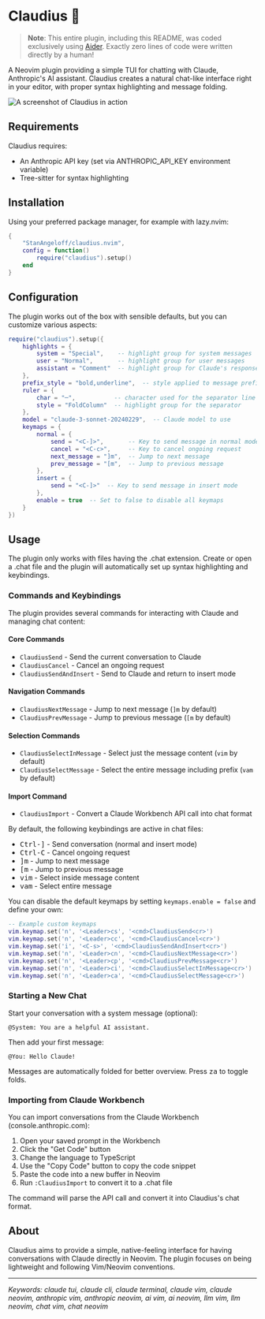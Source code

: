 # Claudius 🤖

> **Note**: This entire plugin, including this README, was coded exclusively using [Aider](https://aider.chat). Exactly zero lines of code were written directly by a human!

A Neovim plugin providing a simple TUI for chatting with Claude, Anthropic's AI assistant. Claudius creates a natural chat-like interface right in your editor, with proper syntax highlighting and message folding.

<img src="assets/screenzy-1739995758256.png" alt="A screenshot of Claudius in action" />

## Requirements

Claudius requires:

- An Anthropic API key (set via ANTHROPIC_API_KEY environment variable)
- Tree-sitter for syntax highlighting

## Installation

Using your preferred package manager, for example with lazy.nvim:

```lua
{
    "StanAngeloff/claudius.nvim",
    config = function()
        require("claudius").setup()
    end
}
```

## Configuration

The plugin works out of the box with sensible defaults, but you can customize various aspects:

```lua
require("claudius").setup({
    highlights = {
        system = "Special",    -- highlight group for system messages
        user = "Normal",       -- highlight group for user messages
        assistant = "Comment"  -- highlight group for Claude's responses
    },
    prefix_style = "bold,underline",  -- style applied to message prefixes
    ruler = {
        char = "─",           -- character used for the separator line
        style = "FoldColumn"  -- highlight group for the separator
    },
    model = "claude-3-sonnet-20240229",  -- Claude model to use
    keymaps = {
        normal = {
            send = "<C-]>",       -- Key to send message in normal mode
            cancel = "<C-c>",     -- Key to cancel ongoing request
            next_message = "]m",  -- Jump to next message
            prev_message = "[m",  -- Jump to previous message
        },
        insert = {
            send = "<C-]>"  -- Key to send message in insert mode
        },
        enable = true  -- Set to false to disable all keymaps
    }
})
```

## Usage

The plugin only works with files having the .chat extension. Create or open a .chat file and the plugin will automatically set up syntax highlighting and keybindings.

### Commands and Keybindings

The plugin provides several commands for interacting with Claude and managing chat content:

#### Core Commands

- `ClaudiusSend` - Send the current conversation to Claude
- `ClaudiusCancel` - Cancel an ongoing request
- `ClaudiusSendAndInsert` - Send to Claude and return to insert mode

#### Navigation Commands

- `ClaudiusNextMessage` - Jump to next message (`]m` by default)
- `ClaudiusPrevMessage` - Jump to previous message (`[m` by default)

#### Selection Commands

- `ClaudiusSelectInMessage` - Select just the message content (`vim` by default)
- `ClaudiusSelectMessage` - Select the entire message including prefix (`vam` by default)

#### Import Command

- `ClaudiusImport` - Convert a Claude Workbench API call into chat format

By default, the following keybindings are active in chat files:

- <kbd>Ctrl-]</kbd> - Send conversation (normal and insert mode)
- <kbd>Ctrl-C</kbd> - Cancel ongoing request
- <kbd>]m</kbd> - Jump to next message
- <kbd>[m</kbd> - Jump to previous message
- <kbd>vim</kbd> - Select inside message content
- <kbd>vam</kbd> - Select entire message

You can disable the default keymaps by setting `keymaps.enable = false` and define your own:

```lua
-- Example custom keymaps
vim.keymap.set('n', '<Leader>cs', '<cmd>ClaudiusSend<cr>')
vim.keymap.set('n', '<Leader>cc', '<cmd>ClaudiusCancel<cr>')
vim.keymap.set('i', '<C-s>', '<cmd>ClaudiusSendAndInsert<cr>')
vim.keymap.set('n', '<Leader>cn', '<cmd>ClaudiusNextMessage<cr>')
vim.keymap.set('n', '<Leader>cp', '<cmd>ClaudiusPrevMessage<cr>')
vim.keymap.set('n', '<Leader>ci', '<cmd>ClaudiusSelectInMessage<cr>')
vim.keymap.set('n', '<Leader>ca', '<cmd>ClaudiusSelectMessage<cr>')
```

### Starting a New Chat

Start your conversation with a system message (optional):

```
@System: You are a helpful AI assistant.
```

Then add your first message:

```
@You: Hello Claude!
```

Messages are automatically folded for better overview. Press <kbd>za</kbd> to toggle folds.

### Importing from Claude Workbench

You can import conversations from the Claude Workbench (console.anthropic.com):

1. Open your saved prompt in the Workbench
2. Click the "Get Code" button
3. Change the language to TypeScript
4. Use the "Copy Code" button to copy the code snippet
5. Paste the code into a new buffer in Neovim
6. Run `:ClaudiusImport` to convert it to a .chat file

The command will parse the API call and convert it into Claudius's chat format.

## About

Claudius aims to provide a simple, native-feeling interface for having conversations with Claude directly in Neovim. The plugin focuses on being lightweight and following Vim/Neovim conventions.

---

_Keywords: claude tui, claude cli, claude terminal, claude vim, claude neovim, anthropic vim, anthropic neovim, ai vim, ai neovim, llm vim, llm neovim, chat vim, chat neovim_
